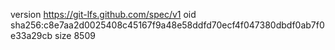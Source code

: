 version https://git-lfs.github.com/spec/v1
oid sha256:c8e7aa2d0025408c45167f9a48e58ddfd70ecf4f047380dbdf0ab7f0e33a29cb
size 8509

